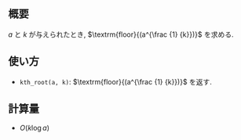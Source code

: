 ## 概要

$a$ と $k$ が与えられたとき, $\textrm{floor}{(a^{\frac {1} {k}})}$ を求める.

## 使い方

* `kth_root(a, k)`: $\textrm{floor}{(a^{\frac {1} {k}})}$ を返す.

## 計算量

* $O(k \log a)$
